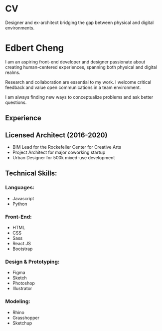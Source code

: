 # CV

Designer and ex-architect bridging the gap between physical and digital environments.

# Edbert Cheng

I am an aspiring front-end developer and designer passionate about creating human-centered experiences, spanning both physical and digital realms. 

Research and collaboration are essential to my work. I welcome critical feedback and value open communications in a team environment.

I am always finding new ways to conceptualize problems and ask better questions.

## Experience

## Licensed Architect (2016-2020)
- BIM Lead for the Rockefeller Center for Creative Arts
- Project Architect for major coworking startup
- Urban Designer for 500k mixed-use development

## Technical Skills:

### Languages:
- Javascript
- Python

### Front-End:
- HTML
- CSS
- Sass
- React JS
- Bootstrap

### Design & Prototyping: 
- Figma
- Sketch
- Photoshop
- Illustrator

### Modeling:
- Rhino
- Grasshopper
- Sketchup

